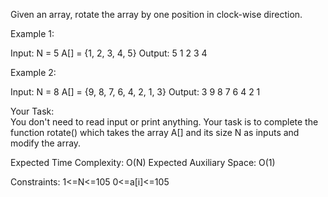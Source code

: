 Given an array, rotate the array by one position in clock-wise direction.
 

Example 1:

Input:
N = 5
A[] = {1, 2, 3, 4, 5}
Output:
5 1 2 3 4
 

Example 2:

Input:
N = 8
A[] = {9, 8, 7, 6, 4, 2, 1, 3}
Output:
3 9 8 7 6 4 2 1
 

Your Task:  
You don't need to read input or print anything. Your task is to complete the function rotate() which takes the array A[] and its size N as inputs and modify the array.

 

Expected Time Complexity: O(N)
Expected Auxiliary Space: O(1)

 

Constraints:
1<=N<=105
0<=a[i]<=105